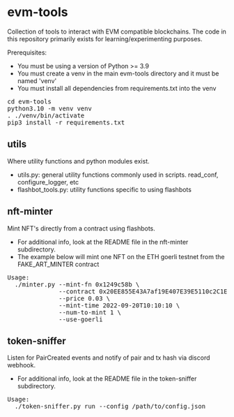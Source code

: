 # evm-tools

Collection of tools to interact with EVM compatible blockchains. The code in this repository primarily exists for learning/experimenting purposes.
<p>

Prerequisites:
 - You must be using a version of Python >= 3.9
 - You must create a venv in the main evm-tools directory and it must be named 'venv'
 - You must install all dependencies from requirements.txt into the venv

<pre>
cd evm-tools
python3.10 -m venv venv
. ./venv/bin/activate
pip3 install -r requirements.txt
</pre>

## utils 
Where utility functions and python modules exist. 
- utils.py: general utility functions commonly used in scripts. read_conf, configure_logger, etc
- flashbot_tools.py: utility functions specific to using flashbots

## nft-minter
Mint NFT's directly from a contract using flashbots.
 - For additional info, look at the README file in the nft-minter subdirectory.
 - The example below will mint one NFT on the ETH goerli testnet from the FAKE_ART_MINTER contract
<pre>
Usage:
  ./minter.py --mint-fn 0x1249c58b \
              --contract 0x20EE855E43A7af19E407E39E5110c2C1Ee41F64D \
              --price 0.03 \
              --mint-time 2022-09-20T10:10:10 \
              --num-to-mint 1 \
              --use-goerli
</pre>

## token-sniffer
Listen for PairCreated events and notify of pair and tx hash via discord webhook.
- For additional info, look at the README file in the token-sniffer subdirectory.
<pre>
Usage: 
  ./token-sniffer.py run --config /path/to/config.json
</pre>
